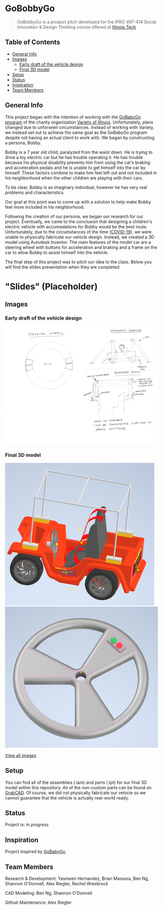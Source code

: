 # GoBobbyGo
> GoBobbyGo is a product pitch developed for the IPRO 497-414 Social Innovation & Design Thinking course offered at [Illinois Tech](https://www.iit.edu/ "Illinois Institute of Technology").

## Table of Contents
* [General Info](#general-info)
* [Images](#images)
  * [Early draft of the vehicle design](#early-draft-of-the-vehicle-design)
  * [Final 3D model](#final-3d-model)
* [Setup](#setup)
* [Status](#status)
* [Inspiration](#inspiration)
* [Team Members](#team-members)

## General Info
This project began with the intention of working with the [GoBabyGo program](https://sites.udel.edu/gobabygo/ "UD Mobility Technology | GoBabyGo!") of the charity organization [Variety of Illinois](https://www.varietyofillinois.org/ "Variety of Illinois"). Unfortunately, plans changed due to unforseen circumstances. Instead of working with Variety, we instead set out to achieve the same goal as the GoBabyGo program despite not having an actual client to work with. We began by constructing a persona, Bobby.

Bobby is a 7 year old child, paralyzed from the waist down. He is trying to drive a toy electric car but he has trouble operating it. He has trouble because his physical disability prevents him from using the car’s braking and acceleration pedals and he is unable to get himself into the car by himself. These factors combine to make him feel left out and not included in his neighborhood when the other children are playing with their cars.

To be clear, Bobby is an imaginary individual, however he has very real problems and characteristics.

Our goal at this point was to come up with a solution to help make Bobby feel more included in his neighborhood.

Following the creation of our persona, we began our research for our project. Eventually, we came to the conclusion that designing a children's electric vehicle with accomadations for Bobby would be the best route. Unfortunately, due to the circumstances of the time ([COVID-19](https://www.cdc.gov/coronavirus/2019-ncov/ "Coronavirus Disease 2019 (COVID-19) | CDC")), we were unable to physically fabricate our vehicle design. Instead, we created a 3D model using Autodesk Inventor. The main features of the model car are a steering wheel with buttons for acceleration and braking and a frame on the car to allow Bobby to assist himself into the vehicle.

The final step of this project was to pitch our idea to the class. Below you will find the slides presentation when they are completed.

# "Slides" (Placeholder) 

## Images
### Early draft of the vehicle design
![Early draft of the vehicle design](./Images/Sketch01.png "Earlist sketch")

### Final 3D model
![Final 3D model of the vehicle](./Images/FinalCarModel00.png "Final car model")
![Final 3D model of the steering wheel](./Images/FinalSteeringWheelModel00.png "Final steering wheel model")

[View all images](./Images "Images folder")

## Setup
You can find all of the assemblies (.iam) and parts (.ipt) for our final 3D model within this repository. All of the non-custom parts can be found on [GrabCAD](https://grabcad.com/ "GrabCAD"). Of course, we did not physically fabricate our vehicle so we cannot guarantee that the vehicle is actually real-world ready.

## Status
Project is: _in progress_

## Inspiration
Project inspired by [GoBabyGo](https://sites.udel.edu/gobabygo/ "UD Mobility Technology | GoBabyGo!").

## Team Members
Research & Development: Yasmeen Hernandez, Brian Massura, Ben Ng, Shannon O'Donnell, Alex Riegler, Rachel Wiesbrock

CAD Modeling: Ben Ng, Shannon O'Donnell

Github Maintenance: Alex Riegler

